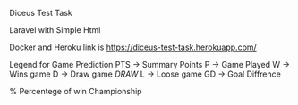 Diceus Test Task

Laravel with Simple Html

Docker and Heroku
link is https://diceus-test-task.herokuapp.com/

Legend for Game Prediction
PTS -> Summary Points
P -> Game Played
W -> Wins game
D -> Draw game *DRAW*
L -> Loose game
GD -> Goal Diffrence

% Percentege of win Championship
